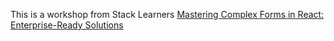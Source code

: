 This is a workshop from Stack Learners [Mastering Complex Forms in React: Enterprise-Ready Solutions](https://www.stacklearner.com/my/workshops/mastering-complex-forms-in-react-enterprise-ready-solutions)
